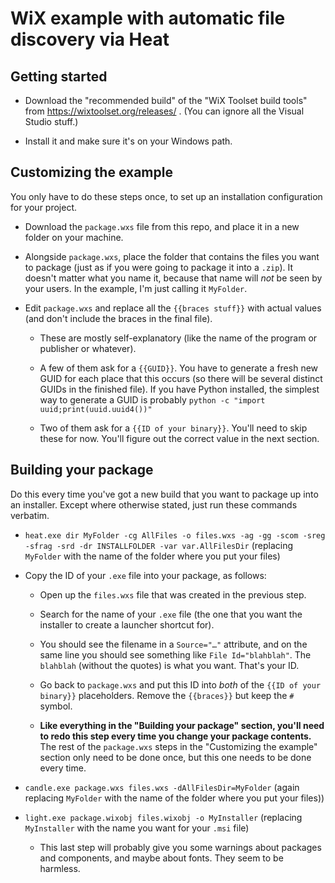 # WiX example with automatic file discovery via Heat

## Getting started

* Download the "recommended build" of the "WiX Toolset build tools" from https://wixtoolset.org/releases/ . (You can ignore all the Visual Studio stuff.)

* Install it and make sure it's on your Windows path.

## Customizing the example

You only have to do these steps once, to set up an installation configuration for your project.

* Download the `package.wxs` file from this repo, and place it in a new folder on your machine.

* Alongside `package.wxs`, place the folder that contains the files you want to package (just as if you were going to package it into a `.zip`). It doesn't matter what you name it, because that name will *not* be seen by your users. In the example, I'm just calling it `MyFolder`.

* Edit `package.wxs` and replace all the `{{braces stuff}}` with actual values (and don't include the braces in the final file).

   * These are mostly self-explanatory (like the name of the program or publisher or whatever).

   * A few of them ask for a `{{GUID}}`. You have to generate a fresh new GUID for each place that this occurs (so there will be several distinct GUIDs in the finished file). If you have Python installed, the simplest way to generate a GUID is probably `python -c "import uuid;print(uuid.uuid4())"`

   * Two of them ask for a `{{ID of your binary}}`. You'll need to skip these for now. You'll figure out the correct value in the next section.

## Building your package

Do this every time you've got a new build that you want to package up into an installer. Except where otherwise stated, just run these commands verbatim.

* `heat.exe dir MyFolder -cg AllFiles -o files.wxs -ag -gg -scom -sreg -sfrag -srd -dr INSTALLFOLDER -var var.AllFilesDir` (replacing `MyFolder` with the name of the folder where you put your files)

* Copy the ID of your `.exe` file into your package, as follows:

  * Open up the `files.wxs` file that was created in the previous step.

  * Search for the name of your `.exe` file (the one that you want the installer to create a launcher shortcut for).

  * You should see the filename in a `Source="…"` attribute, and on the same line you should see something like `File Id="blahblah"`. The `blahblah` (without the quotes) is what you want. That's your ID.

  * Go back to `package.wxs` and put this ID into *both* of the `{{ID of your binary}}` placeholders. Remove the `{{braces}}` but keep the `#` symbol.

  * **Like everything in the "Building your package" section, you'll need to redo this step every time you change your package contents.** The rest of the `package.wxs` steps in the "Customizing the example" section only need to be done once, but this one needs to be done every time.

* `candle.exe package.wxs files.wxs -dAllFilesDir=MyFolder` (again replacing `MyFolder` with the name of the folder where you put your files))

* `light.exe package.wixobj files.wixobj -o MyInstaller` (replacing `MyInstaller` with the name you want for your `.msi` file)

  * This last step will probably give you some warnings about packages and components, and maybe about fonts. They seem to be harmless.
